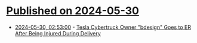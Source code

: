# [Published on 2024-05-30](index.md)

* [2024-05-30, 02:53:00](https://soylentnews.org/article.pl?sid=24/05/28/1822211&from=rss) - [Tesla Cybertruck Owner \"bdesign\" Goes to ER After Being Injured During Delivery](https://soylentnews.org/article.pl?sid=24/05/28/1822211&from=rss)
